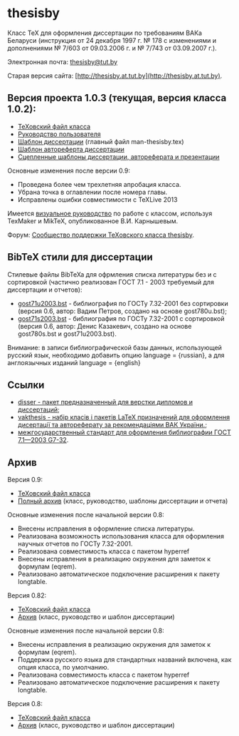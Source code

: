 # thesisby
Класс TeX для оформления диссертации по требованиям ВАКа Беларуси (инструкция от 24 декабря 1997 г. № 178 с изменениями и дополнениями № 7/603 от 09.03.2006 г. и № 7/743 от 03.09.2007 г.).

Электронная почта: thesisby@tut.by

Старая версия сайта: [http://thesisby.at.tut.by](http://thesisby.at.tut.by).

## Версия проекта 1.0.3 (текущая, версия класса 1.0.2):

* [ТеХовский файл класса](https://github.com/belgraviton/thesisby/releases/download/v1.0.3/thesisby.cls)
* [Руководство пользователя](https://github.com/belgraviton/thesisby/releases/download/v1.0.3/man-thesisby.pdf)
* [Шаблон диссертации](https://github.com/belgraviton/thesisby/archive/v1.0.3.zip) (главный файл man-thesisby.tex)
* [Шаблон автореферта диссертации](https://github.com/belgraviton/thesisby/releases/download/v1.0.3/AbstractPhD.tex)
* [Сцепленные шаблоны диссертации, автореферата и презентации](https://github.com/belgraviton/thesisby/releases/download/v1.0.3/thesis_template_complex_v1.0.3.zip)
 
Основные изменения после версии 0.9:

* Проведена более чем трехлетняя апробация класса.
* Убрана точка в оглавлении после номера главы.
* Исправлены ошибки совместимости с TeXLive 2013
 
Имеется [визуальное руководство](http://piohelp.ru/myfiles/miktex2/petrov.html) по работе с классом, используя TexMaker и MikTeX, опубликованное В.И. Карнышевым.

Форум: [Сообщество поддержки TeXовского класса thesisby](http://thesisby.livejournal.com/).

## BibTeX стили для диссертации

Cтилевые файлы BibTeXa для офрмления списка литературы без и с сортировкой (частично реализован ГОСТ 7.1 - 2003 требуемый для диссертации и отчетов):
* [gost71u2003.bst](https://github.com/belgraviton/thesisby/releases/download/v1.0/gost71u2003.bst) - библиография по ГОСТу 7.32-2001 без сортировки (версия 0.6, автор: Вадим Петров, создано на основе gost780u.bst);
* [gost71s2003.bst](https://github.com/belgraviton/thesisby/releases/download/v1.0/gost71s2003.bst) - библиография по ГОСТу 7.32-2001 с сортировкой (версия 0.6, автор: Денис Казакевич, создано на основе gost780s.bst и gost71u2003.bst).

Внимание: в записи библиографической базы данных, использующей русский язык, необходимо добавить опцию language = {russian}, а для англоязычных изданий language = {english} 

## Ссылки
* [disser - пакет предназначенный для верстки дипломов и диссертаций](http://www.ctan.org/tex-archive/macros/latex/contrib/disser/);
* [vakthesis - набір класів і пакетів LaTeX призначений для оформлення дисертації та автореферату за рекомендаціями ВАК України.](http://www.imath.kiev.ua/~baranovskyi/tex/vakthesis/);
* [межгосударственный стандарт для оформления библиографии ГОСТ 7.1—2003 G7-32](https://ru.wikisource.org/wiki/%D0%93%D0%9E%D0%A1%D0%A2_7.1%E2%80%942003).

## Архив

Версия 0.9:

* [ТеХовский файл класса](https://github.com/belgraviton/thesisby/releases/download/v0.9/thesisby.cls)
* [Полный архив](https://github.com/belgraviton/thesisby/archive/v0.9.zip) (класс, руководство, шаблоны диссертации и отчета)
 
Основные изменения после начальной версии 0.8:

* Внесены исправления в оформление списка литературы.
* Реализована возможность использования класса для оформления научных отчетов по ГОСТу 7.32-2001.
* Реализована совместимость класса с пакетом hyperref
* Внесены исправления в реализацию окружения для заметок к формулам (eqrem).
* Реализовано автоматическое подключение расширения к пакету longtable.
 
Версия 0.82:

* [ТеХовский файл класса](https://github.com/belgraviton/thesisby/releases/download/v0.8.2/thesisby.cls)
* [Архив](https://github.com/belgraviton/thesisby/archive/v0.8.2.zip) (класс, руководство и шаблон диссертации)

Основные изменения после начальной версии 0.8:

* Внесены исправления в реализацию окружения для заметок к формулам (eqrem).
* Поддержка русского языка для стандартных названий включена, как опция класса, по умолчанию.
* Реализована совместимость класса с пакетом hyperref
* Реализовано автоматическое подключение расширения к пакету longtable.

Версия 0.8:

* [ТеХовский файл класса](https://github.com/belgraviton/thesisby/releases/download/v0.8/thesisby.cls)
* [Архив](https://github.com/belgraviton/thesisby/archive/v0.8.zip) (класс, руководство и шаблон диссертации)


